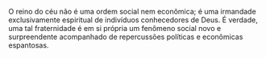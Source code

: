 ﻿O reino do céu não é uma ordem social nem  econômica; é uma irmandade exclusivamente espiritual de indivíduos conhecedores de Deus. É verdade, uma tal fraternidade é em si própria um fenômeno social novo e surpreendente acompanhado de repercussões políticas e econômicas espantosas.